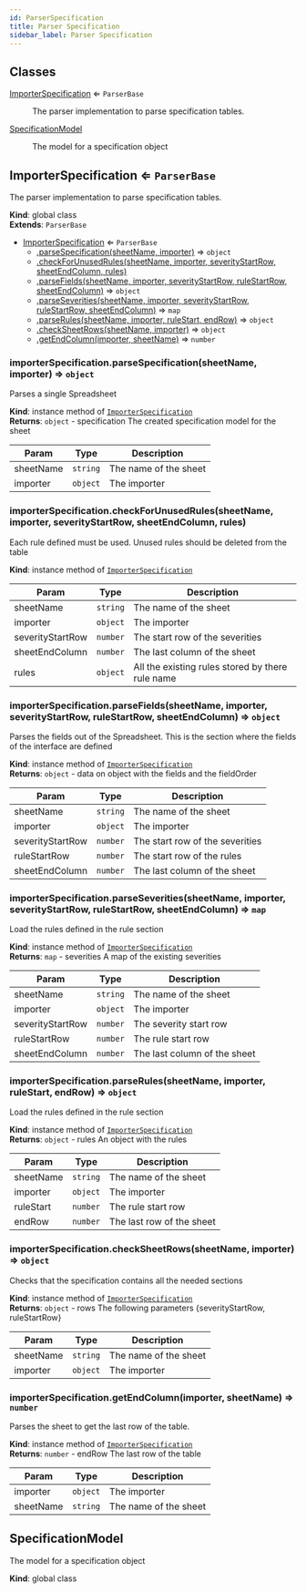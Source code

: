 ```yaml
---
id: ParserSpecification
title: Parser Specification
sidebar_label: Parser Specification
---
```


## Classes

<dl>
<dt><a href="#ImporterSpecification">ImporterSpecification</a> ⇐ <code>ParserBase</code></dt>
<dd><p>The parser implementation to parse specification tables.</p>
</dd>
<dt><a href="#SpecificationModel">SpecificationModel</a></dt>
<dd><p>The model for a specification object</p>
</dd>
</dl>

<a name="ImporterSpecification"></a>

## ImporterSpecification ⇐ <code>ParserBase</code>
The parser implementation to parse specification tables.

**Kind**: global class  
**Extends**: <code>ParserBase</code>  

* [ImporterSpecification](#ImporterSpecification) ⇐ <code>ParserBase</code>
    * [.parseSpecification(sheetName, importer)](#ImporterSpecification+parseSpecification) ⇒ <code>object</code>
    * [.checkForUnusedRules(sheetName, importer, severityStartRow, sheetEndColumn, rules)](#ImporterSpecification+checkForUnusedRules)
    * [.parseFields(sheetName, importer, severityStartRow, ruleStartRow, sheetEndColumn)](#ImporterSpecification+parseFields) ⇒ <code>object</code>
    * [.parseSeverities(sheetName, importer, severityStartRow, ruleStartRow, sheetEndColumn)](#ImporterSpecification+parseSeverities) ⇒ <code>map</code>
    * [.parseRules(sheetName, importer, ruleStart, endRow)](#ImporterSpecification+parseRules) ⇒ <code>object</code>
    * [.checkSheetRows(sheetName, importer)](#ImporterSpecification+checkSheetRows) ⇒ <code>object</code>
    * [.getEndColumn(importer, sheetName)](#ImporterSpecification+getEndColumn) ⇒ <code>number</code>

<a name="ImporterSpecification+parseSpecification"></a>

### importerSpecification.parseSpecification(sheetName, importer) ⇒ <code>object</code>
Parses a single Spreadsheet

**Kind**: instance method of [<code>ImporterSpecification</code>](#ImporterSpecification)  
**Returns**: <code>object</code> - specification  The created specification model for the sheet  

| Param | Type | Description |
| --- | --- | --- |
| sheetName | <code>string</code> | The name of the sheet |
| importer | <code>object</code> | The importer |

<a name="ImporterSpecification+checkForUnusedRules"></a>

### importerSpecification.checkForUnusedRules(sheetName, importer, severityStartRow, sheetEndColumn, rules)
Each rule defined must be used. Unused rules should be deleted from the table

**Kind**: instance method of [<code>ImporterSpecification</code>](#ImporterSpecification)  

| Param | Type | Description |
| --- | --- | --- |
| sheetName | <code>string</code> | The name of the sheet |
| importer | <code>object</code> | The importer |
| severityStartRow | <code>number</code> | The start row of the severities |
| sheetEndColumn | <code>number</code> | The last column of the sheet |
| rules | <code>object</code> | All the existing rules stored by there rule name |

<a name="ImporterSpecification+parseFields"></a>

### importerSpecification.parseFields(sheetName, importer, severityStartRow, ruleStartRow, sheetEndColumn) ⇒ <code>object</code>
Parses the fields out of the Spreadsheet. This is the section where
the fields of the interface are defined

**Kind**: instance method of [<code>ImporterSpecification</code>](#ImporterSpecification)  
**Returns**: <code>object</code> - data  on object with the fields and the fieldOrder  

| Param | Type | Description |
| --- | --- | --- |
| sheetName | <code>string</code> | The name of the sheet |
| importer | <code>object</code> | The importer |
| severityStartRow | <code>number</code> | The start row of the severities |
| ruleStartRow | <code>number</code> | The start row of the rules |
| sheetEndColumn | <code>number</code> | The last column of the sheet |

<a name="ImporterSpecification+parseSeverities"></a>

### importerSpecification.parseSeverities(sheetName, importer, severityStartRow, ruleStartRow, sheetEndColumn) ⇒ <code>map</code>
Load the rules defined in the rule section

**Kind**: instance method of [<code>ImporterSpecification</code>](#ImporterSpecification)  
**Returns**: <code>map</code> - severities  A map of the existing severities  

| Param | Type | Description |
| --- | --- | --- |
| sheetName | <code>string</code> | The name of the sheet |
| importer | <code>object</code> | The importer |
| severityStartRow | <code>number</code> | The severity start row |
| ruleStartRow | <code>number</code> | The rule start row |
| sheetEndColumn | <code>number</code> | The last column of the sheet |

<a name="ImporterSpecification+parseRules"></a>

### importerSpecification.parseRules(sheetName, importer, ruleStart, endRow) ⇒ <code>object</code>
Load the rules defined in the rule section

**Kind**: instance method of [<code>ImporterSpecification</code>](#ImporterSpecification)  
**Returns**: <code>object</code> - rules  An object with the rules  

| Param | Type | Description |
| --- | --- | --- |
| sheetName | <code>string</code> | The name of the sheet |
| importer | <code>object</code> | The importer |
| ruleStart | <code>number</code> | The rule start row |
| endRow | <code>number</code> | The last row of the sheet |

<a name="ImporterSpecification+checkSheetRows"></a>

### importerSpecification.checkSheetRows(sheetName, importer) ⇒ <code>object</code>
Checks that the specification contains all the needed sections

**Kind**: instance method of [<code>ImporterSpecification</code>](#ImporterSpecification)  
**Returns**: <code>object</code> - rows  The following parameters {severityStartRow, ruleStartRow}  

| Param | Type | Description |
| --- | --- | --- |
| sheetName | <code>string</code> | The name of the sheet |
| importer | <code>object</code> | The importer |

<a name="ImporterSpecification+getEndColumn"></a>

### importerSpecification.getEndColumn(importer, sheetName) ⇒ <code>number</code>
Parses the sheet to get the last row of the table.

**Kind**: instance method of [<code>ImporterSpecification</code>](#ImporterSpecification)  
**Returns**: <code>number</code> - endRow  The last row of the table  

| Param | Type | Description |
| --- | --- | --- |
| importer | <code>object</code> | The importer |
| sheetName | <code>string</code> | The name of the sheet |

<a name="SpecificationModel"></a>

## SpecificationModel
The model for a specification object

**Kind**: global class  
